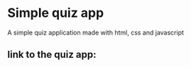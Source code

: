 # Simple quiz app
A simple quiz application made with html, css and javascript

## link to the quiz app: 

